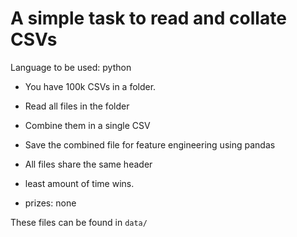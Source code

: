 # A simple task to read and collate CSVs

Language to be used: python

- You have 100k CSVs in a folder. 
- Read all files in the folder
- Combine them in a single CSV
- Save the combined file for feature engineering using pandas
- All files share the same header
- least amount of time wins.

- prizes: none

These files can be found in `data/`
